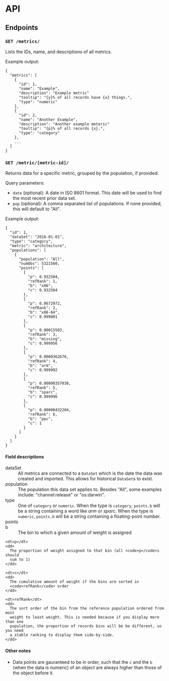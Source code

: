 # API

## Endpoints

### `GET /metrics/`

Lists the IDs, name, and descriptions of all metrics.

Example output:

```
{
  "metrics": [
    {
      "id": 1,
      "name": "Example",
      "description": "Example metric"
      "tooltip": "{y}% of all records have {x} things.",
      "type": "numeric"
    },
    {
      "id": 2,
      "name": "Another Example",
      "description": "Another example meteric"
      "tooltip": "{p}% of all records {x}.",
      "type": "category"
    },
    ...
  ]
}
```


### `GET /metric/[metric-id]/`

Returns data for a specific metric, grouped by the population, if provided.

Query parameters:

* `date` (optional): A date in ISO 8601 format. This date will be used to find
  the most recent prior data set.
* `pop` (optional): A comma separated list of populations. If none provided,
  this will default to "All".

Example output:

```
{
  "id": 1,
  "dataSet": "2016-01-01",
  "type": "category",
  "metric": "architecture",
  "populations": [
    {
      "population": "All",
      "numObs": 5321560,
      "points": [
        {
          "p": 0.932504,
          "refRank": 1,
          "b": "x86",
          "c": 0.932504
        },
        {
          "p": 0.0672972,
          "refRank": 2,
          "b": "x86-64",
          "c": 0.999801
        },
        {
          "p": 0.00015503,
          "refRank": 3,
          "b": "missing",
          "c": 0.999956
        },
        {
          "p": 0.0000362676,
          "refRank": 4,
          "b": "arm",
          "c": 0.999992
        },
        {
          "p": 0.00000357038,
          "refRank": 5,
          "b": "sparc",
          "c": 0.999996
        },
        {
          "p": 0.00000432204,
          "refRank": 6,
          "b": "ppc",
          "c": 1
        }
      ]
    }
  ]
}
```

#### Field descriptions

<dl>
  <dt>dataSet</dt>
  <dd>
    All metrics are connected to a <code>DataSet</code> which is the date the
    data was created and imported. This allows for historical
    <code>DataSet</code>s to exist.
  </dd>

  <dt>population</dt>
  <dd>
    The population this data set applies to. Besides "All", some examples
    include: "channel:release" or "os:darwin".
  </dd>

  <dt>type</dt>
  <dd>
    One of <code>category</code> or <code>numeric</code>. When the type is
    <code>category</code>, <code>points.b</code> will be a string containing a
    word like <i>arm</i> or <i>sparc</i>. When the type is <code>numeric</code>,
    <code>points.b</code> will be a string containing a floating-point number.
  </dd>

  <dt>points</dt>
  <dd>
    <dt>b</dt>
    <dd>
      The bin to which a given amount of weight is assigned
    </dd>

    <dt>p</dt>
    <dd>
      The proportion of weight assigned to that bin (all <code>p</code>s should
      sum to 1)
    </dd>

    <dt>c</dt>
    <dd>
      The cumulative amount of weight if the bins are sorted in
      <code>refRank</code> order
    </dd>

    <dt>refRank</dt>
    <dd>
      The sort order of the bin from the reference population ordered from most
      weight to least weight. This is needed because if you display more than one
      population, the proportion of records bins will be be different, so you need
      a stable ranking to display them side-by-side.
    </dd>
  </dd>
</dl>

#### Other notes

* Data points are gauranteed to be in order, such that the `c` and the `b` (when
  the data is numeric) of an object are always higher than those of the object
  before it.
